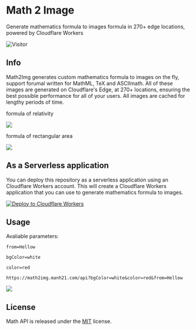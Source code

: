# Math 2 Image

Generate mathematics formula to images formula in 270+ edge locations, powered by Cloudflare Workers

![Visitor](https://visitor-badge.laobi.icu/badge?page_id=manh21.math2img)

## Info

Math2Img generates custom mathematics formula to images on the fly, support forumal written for MathML, TeX and ASCIImath. All of these images are generated on Cloudflare's Edge, at 270+ locations, ensuring the best possible performance for all of your users. All images are cached for lengthy periods of time.

formula of relativity

![](https://math2img.manh21.com/api?bgColor=white&from=\gamma%20=%20\frac%20{1}%20{\sqrt{1-(\frac{v}{c}})^2}\\.svg)

formula of rectangular area

![](https://math2img.manh21.com/api?bgColor=white&from=L=PxL\\.svg)

## As a Serverless application

You can deploy this repository as a serverless application using an Cloudflare Workers account. This will create a Cloudflare Workers application that you can use to generate mathematics formula to images.

[![Deploy to Cloudflare Workers](https://deploy.workers.cloudflare.com/button)](https://deploy.workers.cloudflare.com/?url=https://github.com/manh21/math2img)

## Usage

Avaliable parameters:

```text
from=Hellow
```

```text
bgColor=white
```

```text
color=red
```

```text
https://math2img.manh21.com/api?bgColor=white&color=red&from=Hellow
```

![](https://math2img.manh21.com/api?bgColor=white&color=red&from=Hellow)

## License

Math API is released under the [MIT](https://github.com/manh21/math2img/blob/master/LICENSE) license.
